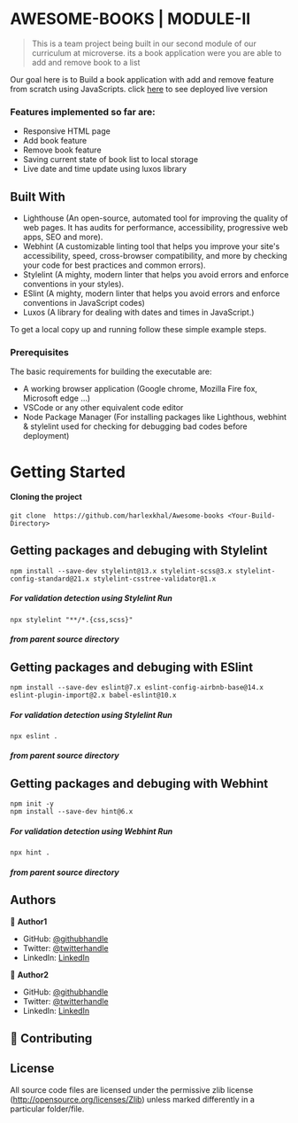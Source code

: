 # AWESOME-BOOKS | MODULE-II

> This is a team project being built in our second module of our curriculum at microverse. its a book application were you are able to add and remove book to a list

Our goal here is to Build a book application with add and remove feature from scratch using JavaScripts. click [here](https://harlexkhal.github.io/Awesome-books/) to see deployed live version

### Features implemented so far are:

- Responsive HTML page
- Add book feature
- Remove book feature
- Saving current state of book list to local storage
- Live date and time update using luxos library

## Built With

- Lighthouse (An open-source, automated tool for improving the quality of web pages. It has audits for performance, accessibility, progressive web apps, SEO and more).
- Webhint (A customizable linting tool that helps you improve your site's accessibility, speed, cross-browser compatibility, and more by checking your code for best practices and common errors).
- Stylelint (A mighty, modern linter that helps you avoid errors and enforce conventions in your styles).
- ESlint (A mighty, modern linter that helps you avoid errors and enforce conventions in JavaScript codes)
- Luxos (A library for dealing with dates and times in JavaScript.)

To get a local copy up and running follow these simple example steps.

### Prerequisites

The basic requirements for building the executable are:

- A working browser application (Google chrome, Mozilla Fire fox, Microsoft edge ...)
- VSCode or any other equivalent code editor
- Node Package Manager (For installing packages like Lighthous, webhint & stylelint used for checking for debugging bad codes before deployment)

# Getting Started

#### Cloning the project

```
git clone  https://github.com/harlexkhal/Awesome-books <Your-Build-Directory>
```

## Getting packages and debuging with Stylelint

```
npm install --save-dev stylelint@13.x stylelint-scss@3.x stylelint-config-standard@21.x stylelint-csstree-validator@1.x
```

##### For validation detection using Stylelint Run

```
npx stylelint "**/*.{css,scss}"
```

##### from parent source directory

## Getting packages and debuging with ESlint

```
npm install --save-dev eslint@7.x eslint-config-airbnb-base@14.x eslint-plugin-import@2.x babel-eslint@10.x
```

##### For validation detection using Stylelint Run

```
npx eslint .
```

##### from parent source directory

## Getting packages and debuging with Webhint

```
npm init -y
npm install --save-dev hint@6.x
```

##### For validation detection using Webhint Run

```
npx hint .
```

##### from parent source directory

## Authors

👤 **Author1**

- GitHub: [@githubhandle](https://github.com/xrichardroidx)
- Twitter: [@twitterhandle](https://twitter.com/RichardroiDX)
- LinkedIn: [LinkedIn](https://www.linkedin.com/in/richard-oguzie-ibeh-b4a975231/?originalSubdomain=ng)

👤 **Author2**

- GitHub: [@githubhandle](https://github.com/akhror-valiev)
- Twitter: [@twitterhandle](https://twitter.com/oshie0115)
- LinkedIn: [LinkedIn](https://www.linkedin.com/in/akhror-valiev-9141911b8)
## 🤝 Contributing

## License

All source code files are licensed under the permissive zlib license
(http://opensource.org/licenses/Zlib) unless marked differently in a particular folder/file.
